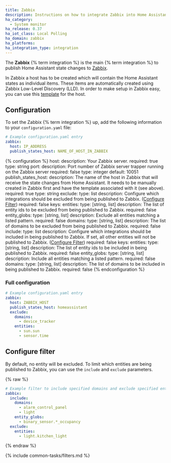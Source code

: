 ```yaml
---
title: Zabbix
description: Instructions on how to integrate Zabbix into Home Assistant.
ha_category:
  - System monitor
ha_release: 0.37
ha_iot_class: Local Polling
ha_domain: zabbix
ha_platforms:
ha_integration_type: integration
---
```


The **Zabbix** {% term integration %} is the main {% term integration %} to publish Home Assistant state changes to [Zabbix](https://www.zabbix.com/).

In Zabbix a host has to be created which will contain the Home Assistant states as individual items. These items are automatically created using Zabbix Low-Level Discovery (LLD). In order to make setup in Zabbix easy, you can use this [template](/assets/integrations/zabbix/zbx_template_home_assistant.xml) for the host.

## Configuration

To set the Zabbix {% term integration %} up, add the following information to your `configuration.yaml` file:

```yaml
# Example configuration.yaml entry
zabbix:
  host: IP_ADDRESS
  publish_states_host: NAME_OF_HOST_IN_ZABBIX
```

{% configuration %}
host:
  description: Your Zabbix server.
  required: true
  type: string
port:
  description: Port number of Zabbix server trapper running on the Zabbix server
  required: false
  type: integer
  default: 10051
publish_states_host:
  description: The name of the host in Zabbix that will receive the state changes from Home Assistant. It needs to be manually created in Zabbix first and have the template associated with it (see above).
  required: true
  type: string
exclude:
  type: list
  description: Configure which integrations should be excluded from being published to Zabbix. ([Configure Filter](#configure-filter))
  required: false
  keys:
    entities:
      type: [string, list]
      description: The list of entity ids to be excluded from being published to Zabbix.
      required: false
    entity_globs:
      type: [string, list]
      description: Exclude all entities matching a listed pattern.
      required: false
    domains:
      type: [string, list]
      description: The list of domains to be excluded from being published to Zabbix.
      required: false
include:
  type: list
  description: Configure which integrations should be included in being published to Zabbix. If set, all other entities will not be published to Zabbix. ([Configure Filter](#configure-filter))
  required: false
  keys:
    entities:
      type: [string, list]
      description: The list of entity ids to be included in being published to Zabbix.
      required: false
    entity_globs:
      type: [string, list]
      description: Include all entities matching a listed pattern.
      required: false
    domains:
      type: [string, list]
      description: The list of domains to be included in being published to Zabbix.
      required: false
{% endconfiguration %}

### Full configuration

```yaml
# Example configuration.yaml entry
zabbix:
  host: ZABBIX_HOST
  publish_states_host: homeassistant
  exclude:
    domains:
      - device_tracker
    entities:
      - sun.sun
      - sensor.time
```

## Configure filter

By default, no entity will be excluded. To limit which entities are being published to Zabbix, you can use the `include` and `exclude` parameters.

{% raw %}

```yaml
# Example filter to include specified domains and exclude specified entities
zabbix:
  include:
    domains:
      - alarm_control_panel
      - light
    entity_globs:
      - binary_sensor.*_occupancy
  exclude:
    entities:
      - light.kitchen_light
```

{% endraw %}

{% include common-tasks/filters.md %}

